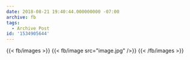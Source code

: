 ```yaml
---
date: 2018-08-21 19:40:44.000000000 -07:00
archive: fb
tags: 
  - Archive Post
id: '1534905644'
---
```

{{< fb/images >}}
{{< fb/image src="image.jpg" />}}
{{< /fb/images >}}
